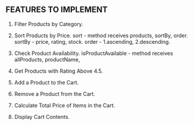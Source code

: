 ## FEATURES TO IMPLEMENT

1. Filter Products by Category.

2. Sort Products by Price.
   sort - method receives products, sortBy, order.
   sortBy - price, rating, stock.
   order - 1.ascending, 2.descending.

3. Check Product Availability.
   isProductAvailable - method receives allProducts, productName,

4. Get Products with Rating Above 4.5.

5. Add a Product to the Cart.

6. Remove a Product from the Cart.

7. Calculate Total Price of Items in the Cart.

8. Display Cart Contents.
